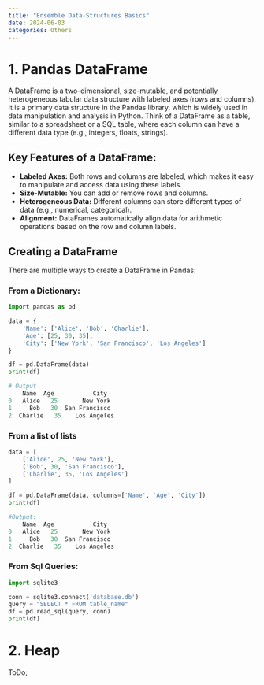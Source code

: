 ```yaml
---
title: "Ensemble Data-Structures Basics"
date: 2024-06-03
categories: Others
---
```


# 1. Pandas DataFrame

A DataFrame is a two-dimensional, size-mutable, and potentially heterogeneous tabular data structure with labeled axes (rows and columns). It is a primary data structure in the Pandas library, which is widely used in data manipulation and analysis in Python. Think of a DataFrame as a table, similar to a spreadsheet or a SQL table, where each column can have a different data type (e.g., integers, floats, strings).

## Key Features of a DataFrame:

- **Labeled Axes:** Both rows and columns are labeled, which makes it easy to manipulate and access data using these labels.
- **Size-Mutable:** You can add or remove rows and columns.
- **Heterogeneous Data:** Different columns can store different types of data (e.g., numerical, categorical).
- **Alignment:** DataFrames automatically align data for arithmetic operations based on the row and column labels.

## Creating a DataFrame

There are multiple ways to create a DataFrame in Pandas:

### From a Dictionary:

```python
import pandas as pd

data = {
    'Name': ['Alice', 'Bob', 'Charlie'],
    'Age': [25, 30, 35],
    'City': ['New York', 'San Francisco', 'Los Angeles']
}

df = pd.DataFrame(data)
print(df)

# Output
    Name  Age           City
0   Alice   25       New York
1     Bob   30  San Francisco
2  Charlie   35    Los Angeles
```

### From a list of lists
```python
data = [
    ['Alice', 25, 'New York'],
    ['Bob', 30, 'San Francisco'],
    ['Charlie', 35, 'Los Angeles']
]

df = pd.DataFrame(data, columns=['Name', 'Age', 'City'])
print(df)

#Output:
    Name  Age           City
0   Alice   25       New York
1     Bob   30  San Francisco
2  Charlie   35    Los Angeles

```

### From Sql Queries:
```python
import sqlite3

conn = sqlite3.connect('database.db')
query = "SELECT * FROM table_name"
df = pd.read_sql(query, conn)
print(df)

```

# 2. Heap

ToDo;
